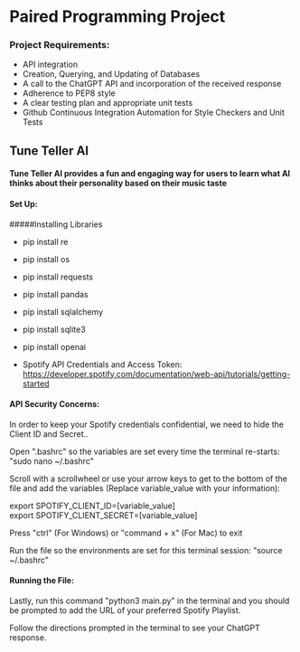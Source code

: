 # Paired Programming Project

### Project Requirements:
- API integration
- Creation, Querying, and Updating of Databases
- A call to the ChatGPT API and incorporation of the received response
- Adherence to PEP8 style
- A clear testing plan and appropriate unit tests
- Github Continuous Integration Automation for Style Checkers and Unit Tests


## Tune Teller AI
#### Tune Teller AI provides a fun and engaging way for users to learn what AI thinks about their personality based on their music taste

#### Set Up:

#####Installing Libraries

 - pip install re
 - pip install os
 - pip install requests
 - pip install pandas
 - pip install sqlalchemy
 - pip install sqlite3
 - pip install openai

 - Spotify API Credentials and Access Token:
https://developer.spotify.com/documentation/web-api/tutorials/getting-started

#### API Security Concerns:

In order to keep your Spotify credentials confidential, 
we need to hide the Client ID and Secret..

Open ".bashrc" so the variables are set every time the terminal re-starts: "sudo nano ~/.bashrc"

Scroll with a scrollwheel or use your arrow keys to get to the bottom of the file and add the variables (Replace variable_value with your information):

export SPOTIFY_CLIENT_ID=[variable_value] \
export SPOTIFY_CLIENT_SECRET=[variable_value]

Press "ctrl" (For Windows) or "command + x" (For Mac) to exit

Run the file so the environments are set for this terminal session: "source ~/.bashrc"

#### Running the File: 
Lastly, run this command "python3 main.py" in the terminal and you should be prompted to add the URL of your preferred Spotify Playlist.

Follow the directions prompted in the terminal to see your ChatGPT response.
